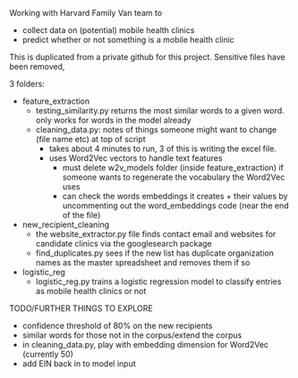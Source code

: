 Working with Harvard Family Van team to
* collect data on (potential) mobile health clinics
* predict whether or not something is a mobile health clinic

This is duplicated from a private github for this project. Sensitive files have been removed, 

3 folders:
* feature_extraction
  * testing_similarity.py returns the most similar words to a given word. only works for words in the model already
  * cleaning_data.py: notes of things someone might want to change (file name etc) at top of script
    * takes about 4 minutes to run, 3 of this is writing the excel file.
    * uses Word2Vec vectors to handle text features
      * must delete w2v_models folder (inside feature_extraction) if someone wants to regenerate the vocabulary the Word2Vec uses 
      * can check the words embeddings it creates + their values by uncommenting out the word_embeddings code (near the end of the file)
* new_recipient_cleaning
  * the website_extractor.py file finds contact email and websites for candidate clinics via the googlesearch package
  * find_duplicates.py sees if the new list has duplicate organization names as the master spreadsheet and removes them if so 
* logistic_reg
	* logistic_reg.py trains a logistic regression model to classify entries as mobile health clinics or not 



TODO/FURTHER THINGS TO EXPLORE
* confidence threshold of 80% on the new recipients
* similar words for those not in the corpus/extend the corpus
* in cleaning_data.py, play with embedding dimension for Word2Vec (currently 50)
* add EIN back in to model input
